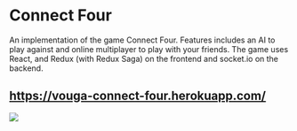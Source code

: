 # Connect Four
An implementation of the game Connect Four. Features includes an AI to play against and online multiplayer to play with your friends. The game uses React, and Redux (with Redux Saga) on the frontend and socket.io on the backend.
## https://vouga-connect-four.herokuapp.com/
![](preview.gif)
